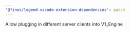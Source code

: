 ```yaml
---
'@finos/legend-vscode-extension-dependencies': patch
---
```


Allow plugging in different server clients into V1_Engine
